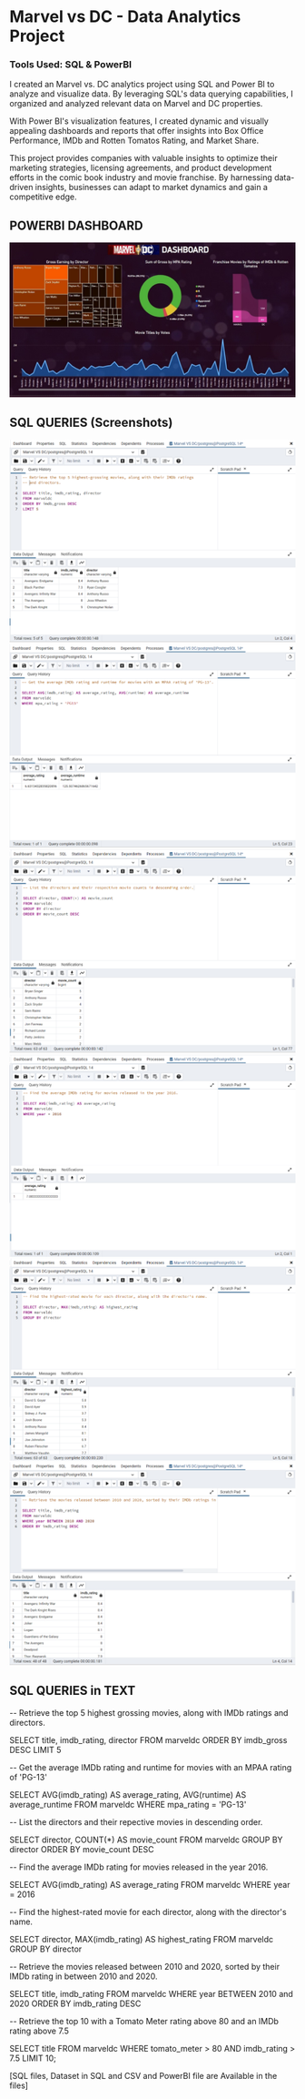 # Marvel vs DC - Data Analytics Project
### Tools Used: SQL & PowerBI
I created an Marvel vs. DC analytics project using SQL and Power BI to analyze and visualize data. By leveraging SQL's data querying capabilities, I organized and analyzed relevant data on Marvel and DC properties.

With Power BI's visualization features, I created dynamic and visually appealing dashboards and reports that offer insights into Box Office Performance, IMDb and Rotten Tomatos Rating, and Market Share.

This project provides companies with valuable insights to optimize their marketing strategies, licensing agreements, and product development efforts in the comic book industry and movie franchise. By harnessing data-driven insights, businesses can adapt to market dynamics and gain a competitive edge.

## POWERBI DASHBOARD

![Marvel vs DC PowerBI Dashboard](https://github.com/AbhinavG5/Marvel-vs-DC-Project/blob/main/Marvel%20vs%20DC%20PowerBI%20Dashboard.jpg)

## SQL QUERIES (Screenshots)

![Q1 MVSDC.png](https://github.com/AbhinavG5/Marvel-vs-DC-Project/blob/main/Q1%20MVSDC.png)
![Q2 MVSDC.png](https://github.com/AbhinavG5/Marvel-vs-DC-Project/blob/main/Q2%20MVSDC.png)
![Q3 MVSDC.png](https://github.com/AbhinavG5/Marvel-vs-DC-Project/blob/main/Q3%20MVSDC.png)
![Q4 MVSDC.png](https://github.com/AbhinavG5/Marvel-vs-DC-Project/blob/main/Q4%20MVSDC.png)
![Q5 MVSDC.png](https://github.com/AbhinavG5/Marvel-vs-DC-Project/blob/main/Q5%20MVSDC.png)
![Q6 MVSDC.png](https://github.com/AbhinavG5/Marvel-vs-DC-Project/blob/main/Q6%20MVSDC.png)

## SQL QUERIES in TEXT

-- Retrieve the top 5 highest grossing movies, along with IMDb ratings and directors.

SELECT title, imdb_rating, director
FROM marveldc
ORDER BY imdb_gross DESC
LIMIT 5


-- Get the average IMDb rating and runtime for movies with an MPAA rating of 'PG-13'

SELECT AVG(imdb_rating) AS average_rating, AVG(runtime) AS average_runtime
FROM marveldc
WHERE mpa_rating = 'PG-13'


-- List the directors and their repective movies in descending order.

SELECT director, COUNT(*) AS movie_count
FROM marveldc
GROUP BY director
ORDER BY movie_count DESC


-- Find the average IMDb rating for movies released in the year 2016.

SELECT AVG(imdb_rating) AS average_rating
FROM marveldc
WHERE year = 2016


-- Find the highest-rated movie for each director, along with the director's name.

SELECT director, MAX(imdb_rating) AS highest_rating
FROM marveldc
GROUP BY director


-- Retrieve the movies released between 2010 and 2020, sorted by their IMDb rating in between 2010 and 2020.
 
SELECT title, imdb_rating
FROM marveldc
WHERE year BETWEEN 2010 and 2020
ORDER BY imdb_rating DESC


-- Retrieve the top 10 with a Tomato Meter rating above 80 and an IMDb rating above 7.5

SELECT title
FROM marveldc
WHERE tomato_meter > 80 AND imdb_rating > 7.5
LIMIT 10;

[SQL files, Dataset in SQL and CSV and PowerBI file are Available in the files]
